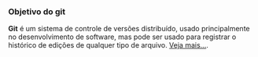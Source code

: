 ### Objetivo do git

**Git** é um sistema de controle de versões distribuído, usado principalmente no desenvolvimento de software, mas pode ser usado para registrar o histórico de edições de qualquer tipo de arquivo. [Veja mais...](https://pt.wikipedia.org/wiki/Git).